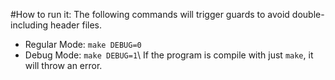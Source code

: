 #How to run it:
The following commands will trigger guards to avoid double-including header files.
- Regular Mode: `make DEBUG=0`
- Debug Mode: `make DEBUG=1`\\
If the program is compile with just `make`, it will throw an error.
